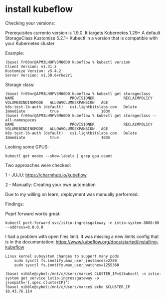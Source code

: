 # install kubeflow

Checking your versions:

Prerequisites
currento version is 1.9.0. It targets Kubernetes 1.29+
A default StorageClass
Kustomize 5.2.1+
Kubectl in a version that is compatible with your Kubernetes cluster

Example:

```
(base) fr69nr@APM3LH9FV5M66D0 kubeflow % kubectl version                                              
Client Version: v1.31.2
Kustomize Version: v5.4.2
Server Version: v1.30.6+rke2r1

```
Storage class:

```
(base) fr69nr@APM3LH9FV5M66D0 kubeflow % kubectl get storageclass                                     
NAME                         PROVISIONER             RECLAIMPOLICY   VOLUMEBINDINGMODE   ALLOWVOLUMEEXPANSION   AGE
k8s-test-lb-auth (default)   csi.lightbitslabs.com   Delete          Immediate           true                   103m
(base) fr69nr@APM3LH9FV5M66D0 kubeflow % kubectl get storageclass --all-namespaces                    
NAME                         PROVISIONER             RECLAIMPOLICY   VOLUMEBINDINGMODE   ALLOWVOLUMEEXPANSION   AGE
k8s-test-lb-auth (default)   csi.lightbitslabs.com   Delete          Immediate           true                   103m
```
Looking some GPUS:

```
kubectl get nodes --show-labels | grep gpu.count
```

Two approaches were checked:

1 - JUJU: https://charmhub.io/kubeflow

2 - Manually: Creating your own automation

Due to my willing on learn, deployment was manually performed.

Findings:

Poprt forward works great:

```
kubectl port-forward svc/istio-ingressgateway -n istio-system 8080:80 --address=0.0.0.0
```

I had a problem with open files limit. It was missing a new limits config that is in the documentation:
https://www.kubeflow.org/docs/started/installing-kubeflow

```
Linux kernel subsystem changes to support many pods
    sudo sysctl fs.inotify.max_user_instances=2280
    sudo sysctl fs.inotify.max_user_watches=1255360
```

```
(base) nibble@cybel:/mnt/c/Users/marce$ CLUSTER_IP=$(kubectl -n istio-system get service istio-ingressgateway -o jsonpath='{.spec.clusterIP}')
(base) nibble@cybel:/mnt/c/Users/marce$ echo $CLUSTER_IP
10.43.76.114
```

